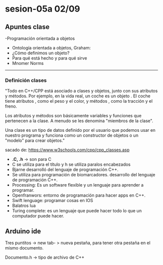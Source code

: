 # sesion-05a 02/09

## Apuntes clase

-Programación orientada a objetos
- Ontología orientada a objetos, Graham:
- ¿Cómo definimos un objeto?
- Para qué está hecho y para qué sirve
- Mnomer Norms

---

### Definición clases

"Todo en C++/CPP está asociado a clases y objetos, junto con sus atributos y métodos. Por ejemplo, en la vida real, un coche es un objeto . El coche tiene atributos , como el peso y el color, y métodos , como la tracción y el freno.

Los atributos y métodos son básicamente variables y funciones que pertenecen a la clase. A menudo se les denomina "miembros de la clase".

Una clase es un tipo de datos definido por el usuario que podemos usar en nuestro programa y funciona como un constructor de objetos o un "modelo" para crear objetos."

sacado de: <https://www.w3schools.com/cpp/cpp_classes.asp>

- **.C, .h** -> son para C
- C se utiliza para  el título y h se  utiliza paralos encabezados
- Bjarne desarrolló del lenguaje de programación C++.
- Se utiliza para programación de biomarcadores.
  desarrollo del lenguaje de programación C++.
- Processing: Es un software flexible y un lenguaje para aprender a programar.
- Openfranwors: entorno de programación para hacer apps en C++.
- Swift lenguage: programar cosas en IOS
- Balatros lua
- Turing complete: es un lenguaje que puede hacer todo lo que un computador puede hacer.

## Arduino ide

Tres puntitos -> new tab- > nueva pestaña, para tener otra pestaña en el mismo documento.

Documento.h -> tipo de archivo de C++
